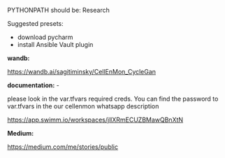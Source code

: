 PYTHONPATH should be: Research

Suggested presets:
+ download pycharm
+ install Ansible Vault plugin


**wandb:**

https://wandb.ai/sagitiminsky/CellEnMon_CycleGan

**documentation:** -

please look in the var.tfvars required creds. You can find the password to var.tfvars in the our cellenmon whatsapp
description

https://app.swimm.io/workspaces/jllXRmECUZBMawQBnXtN

**Medium:**

https://medium.com/me/stories/public
